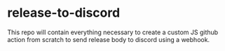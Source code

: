# release-to-discord

This repo will contain everything necessary to create a custom JS github action from scratch to send release body to discord using a webhook.
